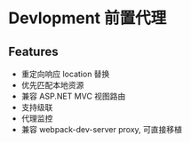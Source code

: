 # Devlopment 前置代理
## Features
- 重定向响应 location 替换
- 优先匹配本地资源
- 兼容 ASP.NET MVC 视图路由
- 支持级联
- 代理监控
- 兼容 webpack-dev-server proxy, 可直接移植